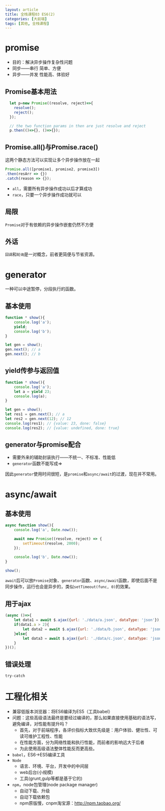 ```yaml
---
layout: article
title: 全栈课程03 ES6(2)
categories: [大前端]
tags: [其他, 全栈课程]
---
```


# promise

- 目的：解决异步操作复杂性问题
- 同步——串行    简单、方便
- 异步——并发    性能高、体验好

## Promise基本用法

```javascript
  let p=new Promise((resolve, reject)=>{
    resolve();
    reject();
  });

  // the two function params in then are just resolve and reject
  p.then(()=>{}, ()=>{}); 
```

## Promise.all()与Promise.race()

这两个静态方法可以实现让多个异步操作放在一起

```javascript
Promise.all([promise1, promise2, promise3])
.then(resArr => {})
.catch(reason => {});
```

- `all`，需要所有异步操作成功以后才算成功
- `race`，只要一个异步操作成功就可以

## 局限

`Promise`对于有依赖的异步操作嵌套仍然不方便

## 外话

`回调`和`轮询`是一对概念，前者更简便与节省资源。

# generator

一种可以中途暂停，分段执行的函数。

## 基本使用

```javascript
function * show(){
    console.log('a');
    yield;
    console.log('b');
}

let gen = show();
gen.next(); // a
gen.next(); // b
```

## yield传参与返回值

```javascript
function * show(){
    console.log('a');
    let a = yield 23;
    console.log(a);
}

let gen = show();
let res1 = gen.next(); // a
let res2 = gen.next(12); // 12
console.log(res1); // {value: 23, done: false} 
console.log(res2); // {value: undefined, done: true}
```

## generator与promise配合

- 需要外来的辅助封装执行——不统一、不标准、性能低
- `generator`函数不能写成=>

因此`generator`使用时间很短，是`promise`和`async/await`的过渡，现在并不常用。

# async/await

## 基本使用

```javascript
async function show(){
    console.log('a', Date.now());

    await new Promise((resolve, reject) => {
        setTimeout(resolve, 2000);
    });

    console.log('b', Date.now());
}

show();
```

`await`后可以放`Promise`对象、`generator`函数、`async/await`函数，即使后面不是同步操作，运行也会是异步的，类似`setTimeout(func, 0)`的效果。

## 用于ajax

```javascript
(async ()=>{
    let data1 = await $.ajax({url: './data/a.json', dataType: 'json'});
    if(data1.a > 2){
        let data2 = await $.ajax({url: './data/b.json', dataType: 'json'});
    }else{
        let data3 = await $.ajax({url: './data/c.json', dataType: 'json'});
    }
})();
```

## 错误处理

`try-catch`

# 工程化相关

- 兼容低版本浏览器：将ES6编译为ES5（工具babel）
- 问题：这些高级语法最终是要经过编译的，那么如果直接使用基础的语法写，避免编译，对性能有提升吗？
    * 首先，对于前端程序，各评价指标大致优先级是：用户体验、健壮性、可读可维护工程性、性能
    * 在性能方面，分为网络性能和执行性能，而前者的影响远大于后者
    * 为此使用高级语法整体性能反而更高些。
- `babel`，ES6->ES5编译工具
- `Node`
    * 语言、环境、平台，开发中的中间层
    * web后台(小规模)
    * 工具(grunt,gulp等都是基于它的)
- `npm`，node包管理(node package manager)
    * 自动下载、升级
    * 自动下载依赖包
    * npm原版慢，cnpm淘宝源：http://npm.taobao.org/

